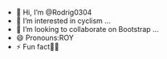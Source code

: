 - 👋 Hi, I’m @Rodrig0304
- 👀 I’m interested in cyclism ...
- 💞️ I’m looking to collaborate on Bootstrap ...
- 😄 Pronouns:ROY
- ⚡ Fun fact🧗‍♂️

<!---
Rodrig0304/Rodrig0304 is a ✨ special ✨ repository because its `README.md` (this file) appears on your GitHub profile.
You can click the Preview link to take a look at your changes.
--->
